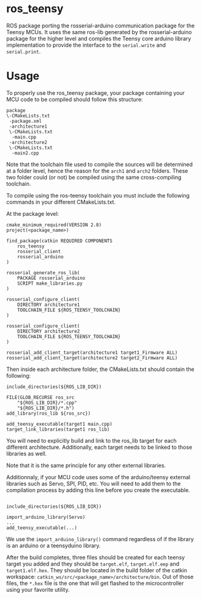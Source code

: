 ros_teensy
============

ROS package porting the rosserial-arduino communication package for the Teensy
MCUs. It uses the same ros-lib generated by the rosserial-arduino package for 
the higher level and compiles the Teensy core arduino library implementation 
to provide the interface to the `serial.write` and `serial.print`.

Usage
===

To properly use the ros_teensy package, your package containing your MCU code
to be compiled should follow this structure:

```
package
\-CMakeLists.txt
 -package.xml
 -architecture1
 \-CMakeLists.txt
  -main.cpp
 -architecture2
 \-CMakeLists.txt
  -main2.cpp
```

Note that the toolchain file used to compile the sources will be determined at
a folder level, hence the reason for the `arch1` and `arch2` folders. These two
folder could (or not) be compiled using the same cross-compiling toolchain.

To compile using the ros-teensy toolchain you must include the following
commands in your different CMakeLists.txt.

At the package level:

```
cmake_minimum_required(VERSION 2.8)
project(<package_name>)

find_package(catkin REQUIRED COMPONENTS
    ros_teensy
    rosserial_client
    rosserial_arduino
)

rosserial_generate_ros_lib(
    PACKAGE rosserial_arduino
    SCRIPT make_libraries.py
)

rosserial_configure_client(
    DIRECTORY architecture1
    TOOLCHAIN_FILE ${ROS_TEENSY_TOOLCHAIN}
)

rosserial_configure_client(
    DIRECTORY architecture2
    TOOLCHAIN_FILE ${ROS_TEENSY_TOOLCHAIN}
)

rosserial_add_client_target(architecture1 target1_Firmware ALL)
rosserial_add_client_target(architecture2 target2_Firmware ALL)
```

Then inside each architecture folder, the CMakeLists.txt should contain the
following:

```
include_directories(${ROS_LIB_DIR})

FILE(GLOB_RECURSE ros_src
    "${ROS_LIB_DIR}/*.cpp"
    "${ROS_LIB_DIR}/*.h")
add_library(ros_lib ${ros_src})

add_teensy_executable(target1 main.cpp)
target_link_libraries(target1 ros_lib)
```

You will need to explicitly build and link to the ros_lib target for each
different architecture. Additionally, each target needs to be linked to those
libraries as well.

Note that it is the same principle for any other external libraries.

Additionnaly, if your MCU code uses some of the arduino/teensy external
libraries such as Servo, SPI, PID, etc. You will need to add them to the
compilation process by adding this line before you create the executable.

```

include_directories(${ROS_LIB_DIR})

import_arduino_library(Servo)
...
add_teensy_executable(...)

```

We use the `import_arduino_library()` command regardless of if the library is
an arduino or a teensyduino library.

After the build completes, three files should be created for each teensy target 
you added and they should be `target.elf`, `target.elf.eep` and 
`target1.elf.hex`. They should be located in the build folder of the catkin 
workspace: `catkin_ws/src/<package_name>/architecture/bin`. Out of those files,
the `*.hex` file is the one that will get flashed to the microcontroller using 
your favorite utility.


